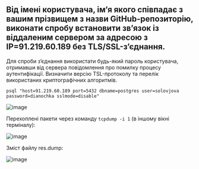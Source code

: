 ## Від імені користувача, ім’я якого співпадає з вашим прізвищем з назви GitHub-репозиторію, виконати спробу встановити зв’язок із віддаленим сервером за адресою з IP=91.219.60.189 без TLS/SSL-з’єднання. 

Для спроби з’єднання використати будь-який пароль користувача, отримавши від сервера повідомлення про помилку процесу аутентифікації.
Визначити версію TSL-протоколу та перелік використаних криптографічних алгоритмів.

`psql "host=91.219.60.189 port=5432 dbname=postgres user=solovjova password=dianochka sslmode=disable"`

![image](https://user-images.githubusercontent.com/56130345/208243075-6dde1922-029e-4110-9c92-9f177d038bf4.png)

Перехоплені пакети через команду `tcpdump -i 1` (в іншому вікні терміналу):

![image](https://user-images.githubusercontent.com/56130345/208242349-5e0b7511-476d-4f90-abb9-7bfbfaffee29.png)

Зміст файлу res.dump:

![image](https://user-images.githubusercontent.com/56130345/208243574-b2734f0c-a26d-43b3-9478-8d0131457608.png)



